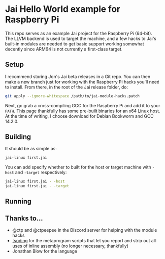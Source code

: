 # Jai Hello World example for Raspberry Pi

This repo serves as an example Jai project for the Raspberry Pi (64-bit). The LLVM backend is used to target the machine, and a few hacks to Jai's built-in modules are needed to get basic support working somewhat decently since ARM64 is not currently a first-class target.

## Setup

I recommend storing Jon's Jai beta releases in a Git repo. You can then make a new branch just for working with the Raspberry Pi hacks you'll need to install. From there, in the root of the Jai release folder, do:

```sh
git apply --ignore-whitespace /path/to/jai-module-hacks.patch
```

Next, go grab a cross-compiling GCC for the Raspberry Pi and add it to your `PATH`. [This page](https://github.com/abhiTronix/raspberry-pi-cross-compilers/wiki/64-Bit-Cross-Compiler:-Installation-Instructions) thankfully has some pre-built binaries for an x64 Linux host. At the time of writing, I choose download for Debian Bookworm and GCC 14.2.0.

## Building

It should be as simple as:

```sh
jai-linux first.jai
```

You can add specify whether to built for the host or target machine with `-host` and `-target` respectively:

```sh
jai-linux first.jai - -host
jai-linux first.jai - -target
```

## Running



## Thanks to...

* @ctp and @ctpeepee in the Discord server for helping with the module hacks
* [tsoding](https://github.com/tsoding) for the metaprogram scripts that let you report and strip out all uses of inline assembly (no longer necessary, thankfully)
* Jonathan Blow for the language